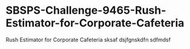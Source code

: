 # SBSPS-Challenge-9465-Rush-Estimator-for-Corporate-Cafeteria
Rush Estimator for Corporate Cafeteria
sksaf
dsjfgnskdfn
sdfmdsf

